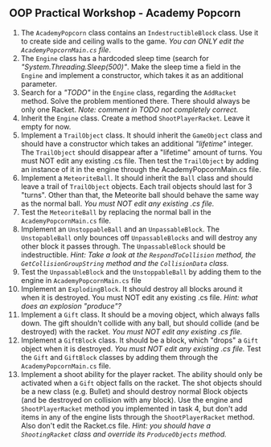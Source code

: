 ## OOP Practical Workshop - Academy Popcorn

1. The `AcademyPopcorn` class contains an `IndestructibleBlock` class. Use it to create side and ceiling walls to the game. _You can ONLY edit the `AcademyPopcornMain.cs` file_.
2. The `Engine` class has a hardcoded sleep time (search for _"System.Threading.Sleep(500)"_. Make the sleep time a field in the `Engine` and implement a constructor, which takes it as an additional parameter.
3. Search for a _"TODO"_ in the `Engine` class, regarding the `AddRacket` method. Solve the problem mentioned there. There should always be only one Racket. _Note: comment in TODO not completely correct._
4. Inherit the `Engine` class. Create a method `ShootPlayerRacket`. Leave it empty for now.
5. Implement a `TrailObject` class. It should inherit the `GameObject` class and should have a constructor which takes an additional _"lifetime"_ integer. The `TrailObject` should disappear after a "lifetime" amount of turns. You must NOT edit any existing .cs file. Then test the `TrailObject` by adding an instance of it in the engine through the AcademyPopcornMain.cs file.
6. Implement a `MeteoriteBall`. It should inherit the `Ball` class and should leave a trail of `TrailObject` objects. Each trail objects should last for 3 "turns". Other than that, the Meteorite ball should behave the same way as the normal ball. _You must NOT edit any existing .cs file._
7. Test the `MeteoriteBall` by replacing the normal ball in the `AcademyPopcornMain.cs` file.
8. Implement an `UnstoppableBall` and an `UnpassableBlock`. The `UnstopableBall` only bounces off `UnpassableBlocks` and will destroy any other block it passes through. The `UnpassableBlock` should be indestructible. _Hint: Take a look at the `RespondToCollision` method, the `GetCollisionGroupString` method and the `CollisionData` class._
9. Test the `UnpassableBlock` and the `UnstoppableBall` by adding them to the engine in `AcademyPopcornMain.cs` file
10. Implement an `ExplodingBlock`. It should destroy all blocks around it when it is destroyed. You must NOT edit any existing .cs file. _Hint: what does an explosion "produce"?_
11. Implement a `Gift` class. It should be a moving object, which always falls down. The gift shouldn't collide with any ball, but should collide (and be destroyed) with the racket. _You must NOT edit any existing .cs file._
12. Implement a `GiftBlock` class. It should be a block, which "drops" a `Gift` object when it is destroyed. _You must NOT edit any existing .cs file._ Test the `Gift` and `GiftBlock` classes by adding them through the `AcademyPopcornMain.cs` file.
13. Implement a shoot ability for the player racket. The ability should only be activated when a `Gift` object falls on the racket. The shot objects should be a new class (e.g. Bullet) and should destroy normal Block objects (and be destroyed on collision with any block). Use the engine and `ShootPlayerRacket` method you implemented in task 4, but don't add items in any of the engine lists through the `ShootPlayerRacket` method. Also don't edit the Racket.cs file. _Hint: you should have a `ShootingRacket` class and override its `ProduceObjects` method._
